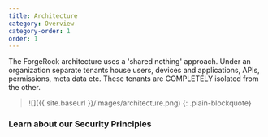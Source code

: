 ```yaml
---
title: Architecture
category: Overview
category-order: 1
order: 1
---
```


The ForgeRock architecture uses a 'shared nothing' approach. Under an organization separate tenants house users, devices and applications, APIs, permissions, meta data etc. These tenants are COMPLETELY isolated from the other.

> ![]({{ site.baseurl }}/images/architecture.png)
{: .plain-blockquote}


### Learn about our Security Principles
